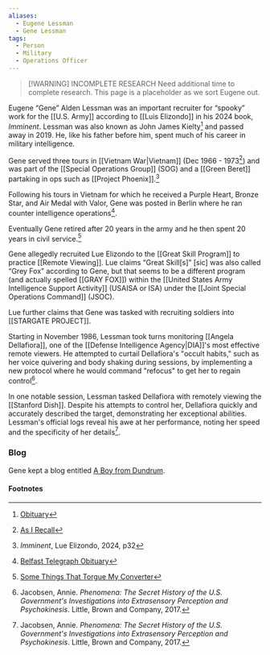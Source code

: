 ```yaml
---
aliases:
  - Eugene Lessman
  - Gene Lessman
tags:
  - Person
  - Military
  - Operations Officer
---
```


> [!WARNING] INCOMPLETE RESEARCH
> Need additional time to complete research. This page is a placeholder as we sort Eugene out.

Eugene “Gene” Alden Lessman was an important recruiter for “spooky” work for the [[U.S. Army]] according to [[Luis Elizondo]] in his 2024 book, *Imminent*. Lessman was also known as John James Kielty[^2] and passed away in 2019. He, like his father before him, spent much of his career in military intelligence.

Gene served three tours in [[Vietnam War|Vietnam]] (Dec 1966 - 1973[^5]) and was part of the [[Special Operations Group]] (SOG) and a [[Green Beret]] partaking in ops such as [[Project Phoenix]].[^1]

Following his tours in Vietnam for which he received a Purple Heart, Bronze Star, and Air Medal with Valor, Gene was posted in Berlin where he ran counter intelligence operations[^3].

Eventually Gene retired after 20 years in the army and he then spent 20 years in civil service.[^4]

Gene allegedly recruited Lue Elizondo to the [[Great Skill Program]] to practice [[Remote Viewing]]. Lue claims “Great Skill[s]” [sic] was also called “Grey Fox” according to Gene, but that seems to be a different program (and actually spelled [[GRAY FOX]]) within the [[United States Army Intelligence Support Activity]] (USAISA or ISA) under the [[Joint Special Operations Command]] (JSOC).

Lue further claims that Gene was tasked with recruiting soldiers into [[STARGATE PROJECT]].

Starting in November 1986, Lessman took turns monitoring [[Angela Dellafiora]], one of the [[Defense Intelligence Agency|DIA]]'s most effective remote viewers. He attempted to curtail Dellafiora's "occult habits," such as her voice quivering and body shaking during sessions, by implementing a new protocol where he would command "refocus" to get her to regain control[^6].

In one notable session, Lessman tasked Dellafiora with remotely viewing the [[Stanford Dish]]. Despite his attempts to control her, Dellafiora quickly and accurately described the target, demonstrating her exceptional abilities. Lessman's official logs reveal his awe at her performance, noting her speed and the specificity of her details[^6].
### Blog
Gene kept a blog entitled [A Boy from Dundrum](https://boyfromdundrum.blogspot.com/).

#### Footnotes

[^1]: *Imminent*, Lue Elizondo, 2024, p32
[^2]: [Obituary](https://www.irishnews.com/news/northernirelandnews/2019/12/16/news/patrick-kielty-travels-to-washington-dc-for-funeral-of-war-hero-uncle-1791584/)
[^3]: [Belfast Telegraph Obituary](https://www.belfasttelegraph.co.uk/entertainment/news/patrick-kielty-bids-farewell-to-us-war-hero-uncle/38788315.html)
[^4]: [Some Things That Torgue My Converter](https://boyfromdundrum.blogspot.com/2011/03/some-things-that-torgue-my-converter.html)
[^5]: [As I Recall](https://boyfromdundrum.blogspot.com/2010/11/as-i-recall.html)
[^6]: Jacobsen, Annie. *Phenomena: The Secret History of the U.S. Government's Investigations into Extrasensory Perception and Psychokinesis*. Little, Brown and Company, 2017.
